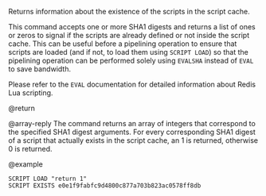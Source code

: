 Returns information about the existence of the scripts in the script cache.

This command accepts one or more SHA1 digests and returns a list of ones or
zeros to signal if the scripts are already defined or not inside the script
cache.
This can be useful before a pipelining operation to ensure that scripts are
loaded (and if not, to load them using `SCRIPT LOAD`) so that the pipelining
operation can be performed solely using `EVALSHA` instead of `EVAL` to save
bandwidth.

Please refer to the `EVAL` documentation for detailed information about Redis
Lua scripting.

@return

@array-reply The command returns an array of integers that correspond to the
specified SHA1 digest arguments.
For every corresponding SHA1 digest of a script that actually exists in the
script cache, an 1 is returned, otherwise 0 is returned.

@example

```cli
SCRIPT LOAD "return 1"
SCRIPT EXISTS e0e1f9fabfc9d4800c877a703b823ac0578ff8db
```
